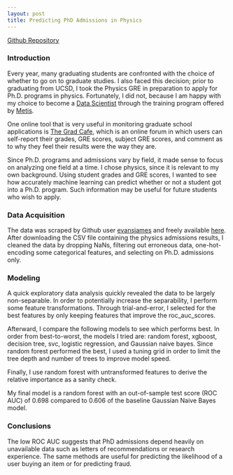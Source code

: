 ```yaml
---
layout: post
title: Predicting PhD Admissions in Physics
---
```


[Github Repository](https://github.com/harrisonized/predicting-physics-phd-admissions-classification)

### Introduction

Every year, many graduating students are confronted with the choice of whether to go on to graduate studies. I also faced this decision; prior to graduating from UCSD, I took the Physics GRE in preparation to apply for Ph.D. programs in physics. Fortunately, I did not, because I am happy with my choice to become a [Data Scientist](https://www.linkedin.com/in/harrisonized/) through the training program offered by [Metis](https://www.thisismetis.com/).

One online tool that is very useful in monitoring graduate school applications is [The Grad Cafe](https://www.thegradcafe.com/), which is an online forum in which users can self-report their grades, GRE scores, subject GRE scores, and comment as to why they feel their results were the way they are.

Since Ph.D. programs and admissions vary by field, it made sense to focus on analyzing one field at a time. I chose physics, since it is relevant to my own background. Using student grades and GRE scores, I wanted to see how accurately machine learning can predict whether or not a student got into a Ph.D. program. Such information may be useful for future students who wish to apply.

### Data Acquisition

The data was scraped by Github user [evansjames](https://github.com/evansrjames/) and freely available [here](https://github.com/evansrjames/gradcafe-admissions-data). After downloading the CSV file containing the physics admissions results, I cleaned the data by dropping NaNs, filtering out erroneous data, one-hot-encoding some categorical features, and selecting on Ph.D. admissions only. 

### Modeling

A quick exploratory data analysis quickly revealed the data to be largely non-separable. In order to potentially increase the separability, I perform some feature transformations. Through trial-and-error, I selected for the best features by only keeping features that improve the roc_auc_scores.

Afterward, I compare the following models to see which performs best. In order from best-to-worst, the models I tried are: random forest, xgboost, decision tree, svc, logistic regression, and Gaussian naive bayes.  Since random forest performed the best, I used a tuning grid in order to limit the tree depth and number of trees to improve model speed.

Finally, I use random forest with untransformed features to derive the relative importance as a sanity check.

My final model is a random forest with an out-of-sample test score (ROC AUC) of 0.698 compared to 0.606 of the baseline Gaussian Naive Bayes model. 

### Conclusions

The low ROC AUC suggests that PhD admissions depend heavily on unavailable data such as letters of recommendations or research experience. The same methods are useful for predicting the likelihood of a user buying an item or for predicting fraud.